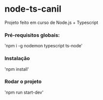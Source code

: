 # node-ts-canil
Projeto feito em curso de Node.js + Typescript

### Pré-requisitos globais:
'npm i -g nodemon typescript ts-node'

### Instalação
'npm install'

### Rodar o projeto
'npm run start-dev'
